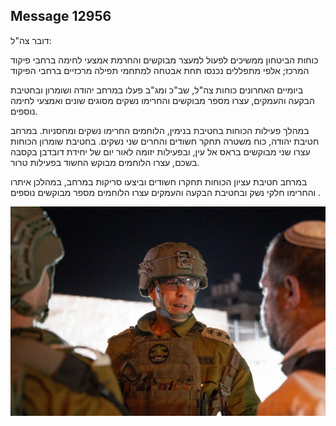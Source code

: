 ## Message 12956

דובר צה"ל:

כוחות הביטחון ממשיכים לפעול למעצר מבוקשים והחרמת אמצעי לחימה ברחבי פיקוד המרכז; אלפי מתפללים נכנסו תחת אבטחה למתחמי תפילה מרכזיים ברחבי הפיקוד

ביומיים האחרונים כוחות צה"ל, שב"כ ומג"ב פעלו במרחב יהודה ושומרון ובחטיבת הבקעה והעמקים, עצרו מספר מבוקשים והחרימו נשקים מסוגים שונים ואמצעי לחימה נוספים. 

במהלך פעילות הכוחות בחטיבת בנימין, הלוחמים החרימו נשקים ומחסניות.
במרחב חטיבת יהודה, כוח משטרה תחקר חשודים והחרים שני נשקים.
בחטיבת שומרון הכוחות עצרו שני מבוקשים בראס אל עין, ובפעילות יזומה לאור יום של יחידת דובדבן בקסבה בשכם, עצרו הלוחמים מבוקש החשוד בפעילות טרור. 
  
במרחב חטיבת עציון הכוחות תחקרו חשודים וביצעו סריקות במרחב, במהלכן איתרו והחרימו חלקי נשק ובחטיבת הבקעה והעמקים עצרו הלוחמים מספר מבוקשים נוספים .

![Photo](12956/12956_photo.jpg)
